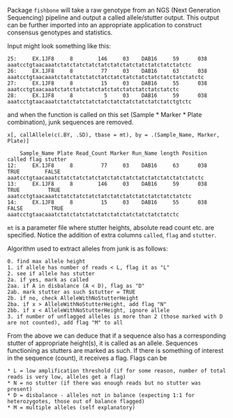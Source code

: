 Package `fishbone` will take a raw genotype from an NGS (Next Generation Sequencing) pipeline and output a called allele/stutter output.
This output can be further imported into an appropriate application to construct consensus genotypes and statistics.

Input might look something like this:

```{r}
25:     EX.1JF8     8        146     03    DAB16     59      038             aaatcctgtaacaaatctatctatctatctatctatctatctatctatctatctatctc
26:     EX.1JF8     8         77     03    DAB16     63      038         aaatcctgtaacaaatctatctatctatctatctatctatctatctatctatctatctatctc
27:     EX.1JF8     8         15     03    DAB16     55      038                 aaatcctgtaacaaatctatctatctatctatctatctatctatctatctatctc
28:     EX.1JF8     8          5     03    DAB16     59      038             aaatcctgtaacaaatctatctatctatctatctatctatctatctatctatctgtctc
```

and when the function is called on this set (Sample * Marker * Plate combination), junk sequences are removed.

```{r}
x[, callAllele(c(.BY, .SD), tbase = mt), by = .(Sample_Name, Marker, Plate)]

    Sample_Name Plate Read_Count Marker Run_Name length Position called flag stutter
12:     EX.1JF8     8         77     03    DAB16     63      038   TRUE        FALSE     aaatcctgtaacaaatctatctatctatctatctatctatctatctatctatctatctatctc
13:     EX.1JF8     8        146     03    DAB16     59      038   TRUE         TRUE         aaatcctgtaacaaatctatctatctatctatctatctatctatctatctatctatctc
14:     EX.1JF8     8         15     03    DAB16     55      038  FALSE         TRUE             aaatcctgtaacaaatctatctatctatctatctatctatctatctatctatctc
```

`mt` is a parameter file where stutter heights, absolute read count etc. are specified. Notice the addition of extra columns `called`, `flag` and `stutter`.

Algorithm used to extract alleles from junk is as follows:

```
0. find max allele height
1. if allele has number of reads < L, flag it as "L"
2. see if allele has stutter
2a. if yes, mark as called
2aa. if A in disbalance (A < D), flag as "D"
2ab. mark stutter as such $stutter = TRUE
2b. if no, check AlleleWithNoStutterHeight
2ba. if x > AlleleWithNoStutterHeight, add flag "N"
2bb. if x < AlleleWithNoStutterHeight, ignore allele
3. if number of unflagged alleles is more than 2 (those marked with D are not counted), add flag "M" to all
```

From the above we can deduce that if a sequence also has a corresponding stutter of appropriate height(s), it is called as an allele. Sequences functioning as stutters are marked as such. If there is something of interest in the sequence (count), it receives a flag. Flags can be

```
* L = low amplification threshold (if for some reason, number of total reads is very low, alleles get a flag)
* N = no stutter (if there was enough reads but no stutter was present)
* D = disbalance - alleles not in balance (expecting 1:1 for heterozygotes, those out of balance flagged)
* M = multiple alleles (self explanatory)
```